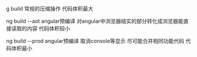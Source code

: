 g build  常规的压缩操作    代码体积最大

ng build --aot   angular预编译   对angular中浏览器结实的部分转化成浏览器能直接读取的内容    代码体积较小

ng build --prod   angular预编译    取消console等显示  尽可能合并相同功能代码    代码体积最小 


